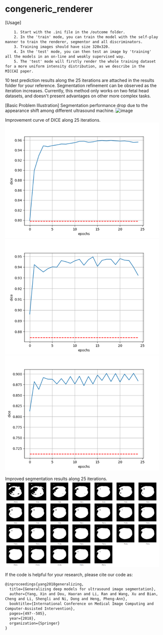 # congeneric_renderer

[Usage]

        1. Start with the .ini file in the /outcome folder.
        2. In the 'train' mode, you can train the model with the self-play manner to train the renderer, segmentor and all discriminators.
        3. Training images should have size 320x320.
        4. In the 'test' mode, you can then test an image by 'training' all the models in an on-line and weakly supervised way. 
        5. The 'test' mode will firstly render the whole training dataset for a more uniform intensity distribution, as we describe in the MICCAI paper.

10 test prediction results along the 25 iterations are attached in the results folder for your reference. Segmentation refinement can be observed as the iteration increases.
Currently, this method only works on two fetal head datasets, and doesn't present advantages on other more complex tasks.

[Basic Problem Illustration]
Segmentation performance drop due to the appearance shift among different ultrasound machine.
![image](https://github.com/xy0806/congeneric_renderer/blob/master/test_results/curve/cross_device.png)


Improvement curve of DICE along 25 iterations.
![image](https://github.com/xy0806/congeneric_renderer/blob/master/test_results/curve/1_dice.png)
![image](https://github.com/xy0806/congeneric_renderer/blob/master/test_results/curve/2_dice.png)
![image](https://github.com/xy0806/congeneric_renderer/blob/master/test_results/curve/3_dice.png)

Improved segmentation results along 25 iterations.
![image](https://github.com/xy0806/congeneric_renderer/blob/master/iter_25.png)


If the code is helpful for your research, please cite our code as:

    @inproceedings{yang2018generalizing,
      title={Generalizing deep models for ultrasound image segmentation},
      author={Yang, Xin and Dou, Haoran and Li, Ran and Wang, Xu and Bian, Cheng and Li, Shengli and Ni, Dong and Heng, Pheng-Ann},
      booktitle={International Conference on Medical Image Computing and Computer-Assisted Intervention},
      pages={497--505},
      year={2018},
      organization={Springer}
    }


